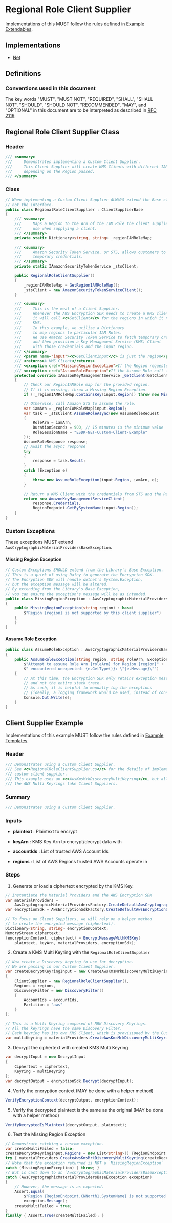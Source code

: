 [//]: # "Copyright Amazon.com Inc. or its affiliates. All Rights Reserved."
[//]: # "SPDX-License-Identifier: CC-BY-SA-4.0"

# Regional Role Client Supplier

Implementations of this  MUST follow the rules defined in
[Example Extendables](../../../extendable.md).

## Implementations

- [Net](https://github.com/aws/aws-encryption-sdk-dafny/blob/develop/aws-encryption-sdk-net/Examples/ClientSupplier/RegionalRoleClientSupplier.cs)

## Definitions

### Conventions used in this document

The key words
"MUST", "MUST NOT", "REQUIRED", "SHALL", "SHALL NOT",
"SHOULD", "SHOULD NOT", "RECOMMENDED", "MAY", and "OPTIONAL"
in this document are to be interpreted as described in
[RFC 2119](https://tools.ietf.org/html/rfc2119).


## Regional Role Client Supplier Class

### Header
```c#
/// <summary>
///     Demonstrates implementing a Custom Client Supplier.
///     This Client Supplier will create KMS Clients with different IAM roles,
///     depending on the Region passed.
/// </summary>
```

### Class

```c#
// When implementing a Custom Client Supplier ALWAYS extend the Base class,
// not the interface.
public class RegionalRoleClientSupplier : ClientSupplierBase
{
    /// <summary>
    ///     Maps a Region to the Arn of the IAM Role the client supplier will
    ///     use when supplying a client.
    /// </summary>
    private static Dictionary<string, string> _regionIAMRoleMap;

    /// <summary>
    ///     Amazon Security Token Service, or STS, allows customers to fetch
    ///     temporary credentials.
    /// </summary>
    private static IAmazonSecurityTokenService _stsClient;

    public RegionalRoleClientSupplier()
    {
        _regionIAMRoleMap = GetRegionIAMRoleMap();
        _stsClient = new AmazonSecurityTokenServiceClient();
    }

    /// <summary>
    ///     This is the meat of a Client Supplier.
    ///     Whenever the AWS Encryption SDK needs to create a KMS client,
    ///     it will call <c>GetClient</c> for the regions in which it needs to call
    ///     KMS.
    ///     In this example, we utilize a Dictionary
    ///     to map regions to particular IAM Roles.
    ///     We use Amazon Security Token Service to fetch temporary credentials,
    ///     and then provision a Key Management Service (KMS) Client
    ///     with those credentials and the input region.
    /// </summary>
    /// <param name="input"><c>GetClientInput</c> is just the region</param>
    /// <returns>A KMS Client</returns>
    /// <exception cref="MissingRegionException">If the Region requested is missing from the RegionIAMRole Map</exception>
    /// <exception cref="AssumeRoleException">If the Assume Role call fails</exception>
    protected override IAmazonKeyManagementService _GetClient(GetClientInput input)
    {
        // Check our RegionIAMRole map for the provided region.
        // If it is missing, throw a Missing Region Exception.
        if (!_regionIAMRoleMap.ContainsKey(input.Region)) throw new MissingRegionException(input.Region);

        // Otherwise, call Amazon STS to assume the role.
        var iamArn = _regionIAMRoleMap[input.Region];
        var task = _stsClient.AssumeRoleAsync(new AssumeRoleRequest
        {
            RoleArn = iamArn,
            DurationSeconds = 900, // 15 minutes is the minimum value
            RoleSessionName = "ESDK-NET-Custom-Client-Example"
        });
        AssumeRoleResponse response;
        // Await the async response
        try
        {
            response = task.Result;
        }
        catch (Exception e)
        {
            throw new AssumeRoleException(input.Region, iamArn, e);
        }

        // Return a KMS Client with the credentials from STS and the Region.
        return new AmazonKeyManagementServiceClient(
            response.Credentials,
            RegionEndpoint.GetBySystemName(input.Region));
    }
}
```

### Custom Exceptions
These exceptions MUST extend `AwsCryptographicMaterialProvidersBaseException`.

#### Missing Region Exception
```c#
// Custom Exceptions SHOULD extend from the Library's Base Exception.
// This is a quirk of using Dafny to generate the Encryption SDK.
// The Encryption SDK will handle dotnet's System.Exception,
// but the exception message will be altered.
// By extending from the Library's Base Exception,
// you can ensure the exception's message will be as intended.
public class MissingRegionException : AwsCryptographicMaterialProvidersBaseException
{
    public MissingRegionException(string region) : base(
        $"Region {region} is not supported by this client supplier")
    {
    }
}
```

#### Assume Role Exception
```c#
public class AssumeRoleException : AwsCryptographicMaterialProvidersBaseException
{
    public AssumeRoleException(string region, string roleArn, Exception e) : base(
        $"Attempt to assume Role Arn {roleArn} for Region {region}" +
        $" encountered unexpected: {e.GetType()}: \"{e.Message}\"")
    {
        // At this time, the Encryption SDK only retains exception messages,
        // and not the entire stack trace.
        // As such, it is helpful to manually log the exceptions
        // (ideally, a logging framework would be used, instead of console).
        Console.Out.Write(e);
    }
}
```

## Client Supplier Example

Implementations of this example MUST follow the rules defined in
[Example Templates](../../../examples.md#example-templates).

### Header
```c#
/// Demonstrates using a Custom Client Supplier.
/// See <c>RegionalRoleClientSupplier.cs</c> for the details of implementing a
/// custom client supplier.
/// This example uses an <c>AwsKmsMrkDiscoveryMultiKeyring</c>, but all
/// the AWS Multi Keyrings take Client Suppliers.
```

### Summary
```c#
/// Demonstrates using a Custom Client Supplier.
```

### Inputs

- **plaintext** :
  Plaintext to encrypt
  
- **keyArn** :
  KMS Key Arn to encrypt/decrypt data with
  
- **accountIds** :
  List of trusted AWS Account Ids
  
- **regions** :
  List of AWS Regions trusted AWS Accounts operate in
  
### Steps

1. Generate or load a ciphertext encrypted by the KMS Key.
```c#
// Instantiate the Material Providers and the AWS Encryption SDK
var materialProviders =
    AwsCryptographicMaterialProvidersFactory.CreateDefaultAwsCryptographicMaterialProviders();
var encryptionSdk = AwsEncryptionSdkFactory.CreateDefaultAwsEncryptionSdk();

// To focus on Client Suppliers, we will rely on a helper method
// to create the encrypted message (ciphertext).
Dictionary<string, string> encryptionContext;
MemoryStream ciphertext;
(encryptionContext, ciphertext) = EncryptMessageWithKMSKey(
    plaintext, keyArn, materialProviders, encryptionSdk);
```

2. Create a KMS Multi Keyring with the `RegionalRoleClientSupplier`
```c#
// Now create a Discovery keyring to use for decryption.
// We are passing in our Custom Client Supplier.
var createDecryptKeyringInput = new CreateAwsKmsMrkDiscoveryMultiKeyringInput
{
    ClientSupplier = new RegionalRoleClientSupplier(),
    Regions = regions,
    DiscoveryFilter = new DiscoveryFilter()
    {
        AccountIds = accountIds,
        Partition = "aws"
    }
};

// This is a Multi Keyring composed of MRK Discovery Keyrings.
// All the keyrings have the same Discovery Filter.
// Each keyring has its own KMS Client, which is provisioned by the Custom Client Supplier.
var multiKeyring = materialProviders.CreateAwsKmsMrkDiscoveryMultiKeyring(createDecryptKeyringInput);
```

3. Decrypt the ciphertext with created KMS Multi Keyring
```c#
var decryptInput = new DecryptInput
{
    Ciphertext = ciphertext,
    Keyring = multiKeyring
};
var decryptOutput = encryptionSdk.Decrypt(decryptInput);
```

4. Verify the encryption context (MAY be done with a helper method)
```c#
VerifyEncryptionContext(decryptOutput, encryptionContext);
```

5. Verify the decrypted plaintext is the same as the original (MAY be done with a helper method)
```c#
VerifyDecryptedIsPlaintext(decryptOutput, plaintext);
```

6. Test the Missing Region Exception
```c#
// Demonstrate catching a custom exception.
var createMultiFailed = false;
createDecryptKeyringInput.Regions = new List<string>() {RegionEndpoint.CNNorth1.SystemName};
try { materialProviders.CreateAwsKmsMrkDiscoveryMultiKeyring(createDecryptKeyringInput); }
// Note that the exception returned is NOT a `MissingRegionException`
catch (MissingRegionException) { throw; }
// But is cast down to an `AwsCryptographicMaterialProvidersBaseException`.
catch (AwsCryptographicMaterialProvidersBaseException exception)
{
    // However, the message is as expected.
    Assert.Equal(
        $"Region {RegionEndpoint.CNNorth1.SystemName} is not supported by this client supplier",
        exception.Message);
    createMultiFailed = true;
}
finally { Assert.True(createMultiFailed); }
```
